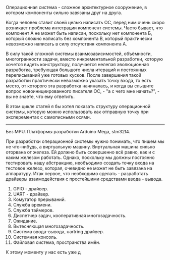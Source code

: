 Операционная система - сложное архитектурное сооружение, в котором компоненты сильно завязаны друг на друга.

Когда человек ставит своей целью написать ОС, перед ним очень скоро возникает проблема интеграции компонент системы. Часто бывает, что компонент А не может быть написан, поскольку нет компонента Б, который сложно написать без компонента В, который практически невозможно написать в силу отсутствия компонента А. 

В силу такой сложной системы взаимозависимостей, объёмности, многогранности задачи, вместо инкрементальной разработки, которую хочется видеть конструктору, получается нелепая эволюционная разработка, требующая большого числа итераций и постоянных переписываний уже готовых кусков. После завершения такой разработки практически невозможно указать точку входа, то есть место, от которого эта разработка начиналась, и когда вы слышите вопрос новоинициированного писателя ОС, - "а с чего мне начать?", - вы не знаете, что ему ответить.

В этом цикле статей я бы хотел показать структуру операционной системы, которую можно использовать как отправную точку при эксперементах с самописными осями.

***

Без MPU.
Платформы разработки Arduino Mega, stm32f4.

При разработки операционной системы нужно понимать, что пишем мы не что-нибудь, а виртуальную машину. Виртуальная машина сильно оторвана от железа. Ей должно быть совершенно всё равно, как и с каким железом работать. Однако, поскольку мы должны постоянно тестировать нашу абстракцию, необъодимо создать точку входа на тестовое железо, которая, очевидно не может не быть завязана на аппаратуру. Итак первое, что необходимо сделать - разработать драйверы взаимодействия с простейшими средствами ввода - вывода.

1. GPIO - драйвер.
2. UART - драйвер.
3. Комутатор прерываний.
4. Служба времени.
5. Служба таймеров.
6. Диспетчер задач, кооперативная многозадачность.
7. Ожидание.
8. Вытесняющая многозадачность.
9. Система ввода-вывода, uartring драйвер.
10. Системная консоль.
11. Файловая система, пространства имён.

К этому моменту у нас есть уже д